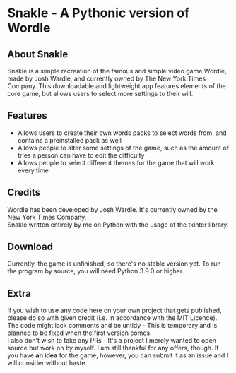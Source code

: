 # Snakle - A Pythonic version of Wordle
## About Snakle
Snakle is a simple recreation of the famous and simple video game Wordle, made by Josh Wardle, and currently owned by The New York Times Company. This downloadable and lightweight app features elements of the core game, but allows users to select more settings to their will.

## Features
* Allows users to create their own words packs to select words from, and contains a preinstalled pack as well
* Allows people to alter some settings of the game, such as the amount of tries a person can have to edit the difficulty
* Allows people to select different themes for the game that will work every time

## Credits
Wordle has been developed by Josh Wardle. It's currently owned by the New York Times Company.<br>
Snakle written entirely by me on Python with the usage of the tkinter library.

## Download
Currently, the game is unfinished, so there's no stable version yet.
To run the program by source, you will need Python 3.9.0 or higher.

## Extra
If you wish to use any code here on your own project that gets published, please do so with given credit (i.e. in accordance with the MIT Licence).<br>
The code might lack comments and be untidy - This is temporary and is planned to be fixed when the first version comes.<br>
I also don't wish to take any PRs - It's a project I merely wanted to open-source but work on by myself. I am still thankful for any offers, though. If you have **an idea** for the game, however, you can submit it as an issue and I will consider without haste.
